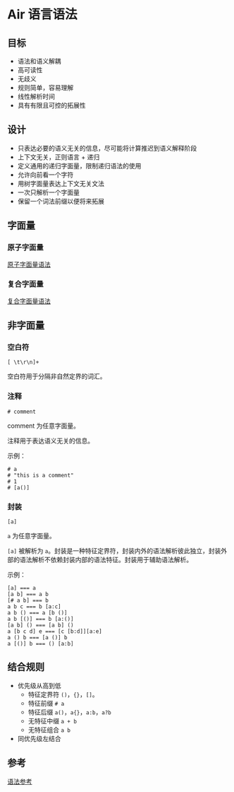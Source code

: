# Air 语言语法

## 目标

- 语法和语义解耦
- 高可读性
- 无歧义
- 规则简单，容易理解
- 线性解析时间
- 具有有限且可控的拓展性

## 设计

- 只表达必要的语义无关的信息，尽可能将计算推迟到语义解释阶段
- 上下文无关，正则语言 + 递归
- 定义通用的递归字面量，限制递归语法的使用
- 允许向前看一个字符
- 用树字面量表达上下文无关文法
- 一次只解析一个字面量
- 保留一个词法前缀以便将来拓展

## 字面量

### 原子字面量

[原子字面量语法](原子字面量语法.md)

### 复合字面量

[复合字面量语法](复合字面量语法.md)

## 非字面量

### 空白符

`[ \t\r\n]+`

空白符用于分隔非自然定界的词汇。

### 注释

`# comment`

comment 为任意字面量。

注释用于表达语义无关的信息。

示例：

```air
# a
# "this is a comment"
# 1
# [a()]
```

### 封装

`[a]`

‌`a‌` 为任意字面量。

`[a]` 被解析为 `a`。封装是一种特征定界符，封装内外的语法解析彼此独立，封装外部的语法解析不依赖封装内部的语法特征。封装用于辅助语法解析。

示例：

```air
[a] === a
[a b] === a b
[# a b] === b
a b c === b [a:c]
a b () === a [b ()]
a b [()] === b [a:()]
[a b] () === [a b] ()
a [b c d] e === [c [b:d]][a:e]
a () b === [a ()] b
a [()] b === () [a:b]
```

## 结合规则

- 优先级从高到低
  - 特征定界符 `()`，`{}`，`[]`。
  - 特征前缀 `# a`
  - 特征后缀 `a()`，`a{}`，`a:b`，`a?b`
  - 无特征中缀 `a + b`
  - 无特征组合 `a b`
- 同优先级左结合

## 参考

[语法参考](语法参考.md)
